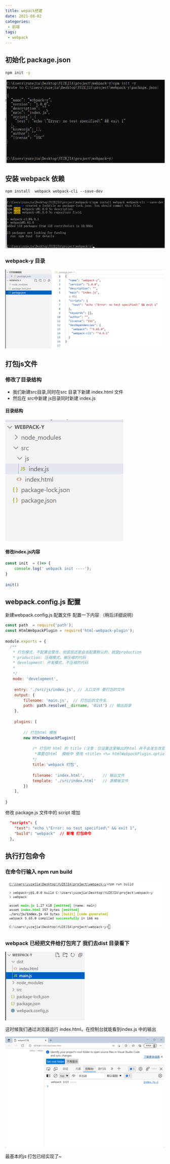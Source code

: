 ```yaml
---
title: wepack搭建
date: 2021-08-02
categories: 
 - 前端
tags:
 - webpack
---
```

## 初始化 package.json
```cmd
npm init -y

``` 
![An image](./img/b9d7a8eb34e6267a2f0e1a09ff1699c.png)


## 安装 webpack 依赖
```
npm install  webpack webpack-cli --save-dev
```

![An image](./img/c36f9b6116af2736cb16c2fb1e3fa29.png)


### webpack-y 目录
![An image](./img/4977515e65bbc49406a4723ecac817e.png)


## 打包js文件
### 修改了目录结构

+ 我们新建src目录,同时在src 目录下新建 index.html 文件
+ 然后在 src中新建 js目录同时新建 index.js 

#### 目录结构
![An image](./img/efdd0e5eaf74d1188cddbf2fe6c9a17.png)

#### 修改index.js内容

```javaScript
const init  = ()=> {
    console.log(' webpack init ----');
}

init()
```


## webpack.config.js 配置
新建webpack.config.js 配置文件 配置一下内容 （稍后详细说明）

```javaScript
const path  = require('path');
const HtmlWebpackPlugin = require('html-webpack-plugin');

module.exports = {
  /**
　　* 打包模式，不配置会警告，但底层还是会去配置默认的，就是production
　　* production: 压缩模式，被压缩的代码
　　* development: 开发模式，不压缩的代码
　　*
　　*/
　　mode: 'development',

    entry: './src/js/index.js', // 入口文件 要打包的文件
    output: {
        filename: 'main.js',  // 打包后的文件名
        path: path.resolve(__dirname, 'dist') // 输出目录
    },

    plugins: [

        // 打包html 模板
        new HtmlWebpackPlugin({

            /* 打包时 html 的 title (注意：仅设置这里输出的html 并不会发生改变， 
             *需要在html  模板中 使用 <title> <%= htmlWebpackPlugin.options.title %> </title>)
            */ 
            title:'webpack 打包',    
                   
            filename: 'index.html',        // 输出文件
            template: './src/index.html'   // 源模板文件 
        })
    ],

}
```

修改 package.js 文件中的 script 增加

```json
  "scripts": {
    "test": "echo \"Error: no test specified\" && exit 1",
    "build": "webpack"  // 新增 打包命令
  },
```
## 执行打包命令 

### 在命令行输入 **npm run build**

![An image](./img/60022e3bb866feaa979b84b799cbade.png)
 
### webpack 已经把文件给打包完了 我们去dist 目录看下

 ![An image](./img/333b255acf644799e9bf1e055ee7f06.png)

 这时候我们通过浏览器运行 index.html。在控制台就能看到index.js 中的输出

 ![An image](./img/98917588f0a4fa3e1e27621a0536ffa.png)

 最基本的js 打包已经实现了~